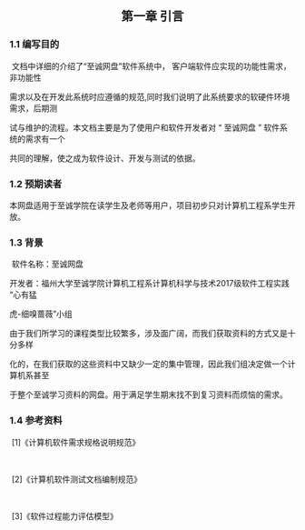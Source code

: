 ## <center>第一章 引言</center>



### 1.1 编写目的



​         文档中详细的介绍了“至诚网盘”软件系统中， 客户端软件应实现的功能性需求， 非功能性

需求以及在开发此系统时应遵循的规范,同时我们说明了此系统要求的软硬件环境需求，后期测

试与维护的流程。本文档主要是为了使用户和软件开发者对 “ 至诚网盘 ” 软件系统的需求有一个

共同的理解，使之成为软件设计、开发与测试的依据。

 

### 1.2 预期读者



​        本网盘适用于至诚学院在读学生及老师等用户，项目初步只对计算机工程系学生开放。

 

### 1.3 背景



​        软件名称：至诚网盘



​        开发者：福州大学至诚学院计算机工程系计算机科学与技术2017级软件工程实践 “心有猛

虎-细嗅蔷薇”小组



​        由于我们所学习的课程类型比较繁多，涉及面广阔，而我们获取资料的方式又是十分多样

化的，在我们获取的这些资料中又缺少一定的集中管理，因此我们组决定做一个计算机系甚至

于整个至诚学习资料的网盘。用于满足学生期末找不到复习资料而烦恼的需求。



### 1.4 参考资料



​      [1]《计算机软件需求规格说明规范》

​       

​      [2]《计算机软件测试文档编制规范》

​       

​      [3]《软件过程能力评估模型》